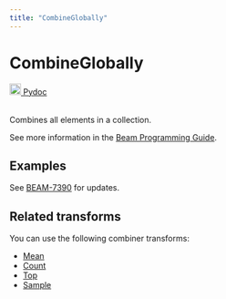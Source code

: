 ```yaml
---
title: "CombineGlobally"
---
```

<!--
Licensed under the Apache License, Version 2.0 (the "License");
you may not use this file except in compliance with the License.
You may obtain a copy of the License at

http://www.apache.org/licenses/LICENSE-2.0

Unless required by applicable law or agreed to in writing, software
distributed under the License is distributed on an "AS IS" BASIS,
WITHOUT WARRANTIES OR CONDITIONS OF ANY KIND, either express or implied.
See the License for the specific language governing permissions and
limitations under the License.
-->
# CombineGlobally
<table align="left">
    <a target="_blank" class="button"
        href="https://beam.apache.org/releases/pydoc/current/apache_beam.transforms.core.html#apache_beam.transforms.core.CombineGlobally">
      <img src="https://beam.apache.org/images/logos/sdks/python.png" width="20px" height="20px"
           alt="Pydoc" />
     Pydoc
    </a>
</table>
<br><br>



Combines all elements in a collection.

See more information in the [Beam Programming Guide](/documentation/programming-guide/#combine).

## Examples
See [BEAM-7390](https://issues.apache.org/jira/browse/BEAM-7390) for updates. 

## Related transforms 
You can use the following combiner transforms:
* [Mean](/documentation/transforms/python/aggregation/mean)
* [Count](/documentation/transforms/python/aggregation/count)
* [Top](/documentation/transforms/python/aggregation/top)
* [Sample](/documentation/transforms/python/aggregation/sample)
